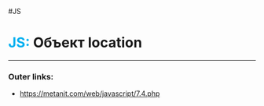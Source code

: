 #JS
# <font color="#00b0f0">JS:</font> Объект location
---
### Outer links:
- https://metanit.com/web/javascript/7.4.php